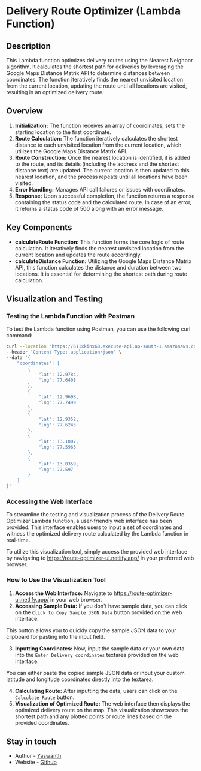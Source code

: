 # Delivery Route Optimizer (Lambda Function)

## Description

This Lambda function optimizes delivery routes using the Nearest Neighbor algorithm. It calculates the shortest path for deliveries by leveraging the Google Maps Distance Matrix API to determine distances between coordinates. The function iteratively finds the nearest unvisited location from the current location, updating the route until all locations are visited, resulting in an optimized delivery route.

## Overview

1. **Initialization:** The function receives an array of coordinates, sets the starting location to the first coordinate.
2. **Route Calculation:** The function iteratively calculates the shortest distance to each unvisited location from the current location, which utilizes the Google Maps Distance Matrix API.
3. **Route Construction:** Once the nearest location is identified, it is added to the route, and its details (including the address and the shortest distance text) are updated. The current location is then updated to this nearest location, and the process repeats until all locations have been visited.
4. **Error Handling:** Manages API call failures or issues with coordinates.
5. **Response:** Upon successful completion, the function returns a response containing the status code and the calculated route. In case of an error, it returns a status code of 500 along with an error message.

## Key Components

- **calculateRoute Function:** This function forms the core logic of route calculation. It iteratively finds the nearest unvisited location from the current location and updates the route accordingly.
- **calculateDistance Function:** Utilizing the Google Maps Distance Matrix API, this function calculates the distance and duration between two locations. It is essential for determining the shortest path during route calculation.

## Visualization and Testing

### Testing the Lambda Function with Postman

To test the Lambda function using Postman, you can use the following curl command:

```bash
curl --location 'https://611xkinx68.execute-api.ap-south-1.amazonaws.com/v1/calculate-route' \
--header 'Content-Type: application/json' \
--data '{
    "coordinates": [
        {
            "lat": 12.9784,
            "lng": 77.6408
        },
        {
            "lat": 12.9698,
            "lng": 77.7499
        },
        {
            "lat": 12.9352,
            "lng": 77.6245
        },
        {
            "lat": 13.1007,
            "lng": 77.5963
        },
        {
            "lat": 13.0359,
            "lng": 77.597
        }
    ]
}'
```

### Accessing the Web Interface

To streamline the testing and visualization process of the Delivery Route Optimizer Lambda function, a user-friendly web interface has been provided. This interface enables users to input a set of coordinates and witness the optimized delivery route calculated by the Lambda function in real-time.

To utilize this visualization tool, simply access the provided web interface by navigating to https://route-optimizer-ui.netlify.app/ in your preferred web browser.

### How to Use the Visualization Tool

1. **Access the Web Interface:** Navigate to https://route-optimizer-ui.netlify.app/ in your web browser.
2. **Accessing Sample Data:** If you don't have sample data, you can click on the `Click to Copy Sample JSON Data` button provided on the web interface. 

This button allows you to quickly copy the sample JSON data to your clipboard for pasting into the input field.

3. **Inputting Coordinates:** Now, input the sample data or your own data into the `Enter Delivery coordinates` textarea provided on the web interface.

You can either paste the copied sample JSON data or input your custom latitude and longitude coordinates directly into the textarea.

4. **Calculating Route:** After inputting the data, users can click on the `Calculate Route` button.
5. **Visualization of Optimized Route:** The web interface then displays the optimized delivery route on the map.
This visualization showcases the shortest path and any plotted points or route lines based on the provided coordinates.

## Stay in touch

- Author - [Yaswanth](https://github.com/yaswanth23)
- Website - [Github](https://github.com/yaswanth23)